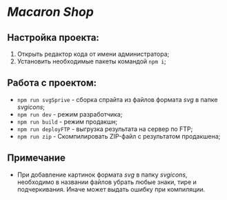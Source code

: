# _Macaron Shop_

## Настройка проекта:

1.  Открыть редактор кода от имени администратора;
2.  Установить необходимые пакеты командой `npm i`;

## Работа с проектом:

- `npm run svgSprive` - сборка спрайта из файлов формата _svg_ в папке _svgicons_;
- `npm run dev` - режим разработчика;
- `npm run build` - режим продакшн;
- `npm run deployFTP` - выгрузка результата на сервер по FTP;
- `npm run zip` - Скомпилировать ZIP-файл с результатом продакшена;

## Примечание

- При добавление картинок формата _svg_ в папку _svgicons_, необходимо в названии файлов убрать любые знаки, тире и подчеркивания. Иначе может выдать ошибку при компиляции.

